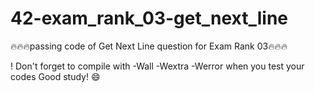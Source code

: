 # 42-exam_rank_03-get_next_line
🔥🔥🔥passing code of Get Next Line question for Exam Rank 03🔥🔥🔥

! Don't forget to compile with -Wall -Wextra -Werror when you test your codes
Good study! 😄